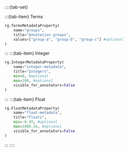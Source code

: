 ::::{tab-set}

:::{tab-item} Terms

```python
rg.TermsMetadataProperty(
    name="groups",
    title="Annotation groups",
    values=["group-a", "group-b", "group-c"] #optional
)
```
:::
:::{tab-item} Integer

```python
rg.IntegerMetadataProperty(
    name="integer-metadata",
    title="Integers",
    min=0, #optional
    max=100, #optional
    visible_for_annotators=False
)
```
:::
:::{tab-item} Float

```python
rg.FloatMetadataProperty(
    name="float-metadata",
    title="Floats",
    min=-0.45, #optional
    max=1000.34, #optional
    visible_for_annotators=False
)
```
:::
::::